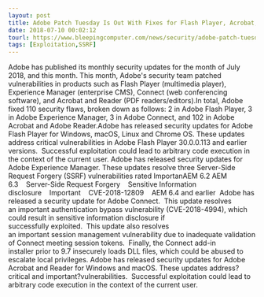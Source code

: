 ```yaml
---
layout: post
title: Adobe Patch Tuesday Is Out With Fixes for Flash Player, Acrobat, Reader, More
date: 2018-07-10 00:02:12
tourl: https://www.bleepingcomputer.com/news/security/adobe-patch-tuesday-is-out-with-fixes-for-flash-player-acrobat-reader-more/
tags: [Exploitation,SSRF]
---
```

Adobe has published its monthly security updates for the month of July 2018, and this month. This month, Adobe's security team patched vulnerabilities in products such as Flash Player (multimedia player), Experience Manager (enterprise CMS), Connect (web conferencing software), and Acrobat and Reader (PDF readers/editors).In total, Adobe fixed 110 security flaws, broken down as follows: 2 in Adobe Flash Player, 3 in Adobe Experience Manager, 3 in Adobe Connect, and 102 in Adobe Acrobat and Adobe Reader.Adobe has released security updates for Adobe Flash Player for Windows, macOS, Linux and Chrome OS. These updates address critical vulnerabilities in Adobe Flash Player 30.0.0.113 and earlier versions.  Successful exploitation could lead to arbitrary code execution in the context of the current user. Adobe has released security updates for Adobe Experience Manager. These updates resolve three Server-Side Request Forgery (SSRF) vulnerabilities rated ImportanAEM 6.2 AEM 6.3    Server-Side Request Forgery    Sensitive Information disclosure    Important    CVE-2018-12809    AEM 6.4 and earlier  Adobe has released a security update for Adobe Connect.  This update resolves an important authentication bypass vulnerability (CVE-2018-4994), which could result in sensitive information disclosure if successfully exploited.  This update also resolves an important session management vulnerability due to inadequate validation of Connect meeting session tokens.  Finally, the Connect add-in installer prior to 9.7 insecurely loads DLL files, which could be abused to escalate local privileges. Adobe has released security updates for Adobe Acrobat and Reader for Windows and macOS. These updates address?critical and important?vulnerabilities.  Successful exploitation could lead to arbitrary code execution in the context of the current user. 